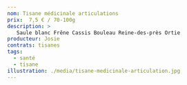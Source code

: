 ```yaml
---
nom: Tisane médicinale articulations
prix:  7,5 € / 70-100g
description: >
   Saule blanc Frêne Cassis Bouleau Reine-des-près Ortie
producteur: Josie
contrats: tisanes
tags: 
  - santé
  - tisane
illustration: ./media/tisane-medicinale-articulation.jpg
---
```


